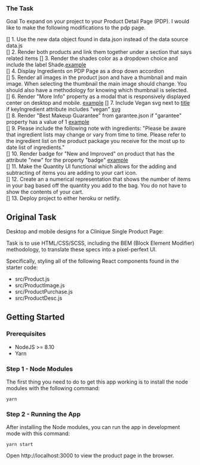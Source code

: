 ### The Task
Goal To expand on your project to your Product Detail Page (PDP).
I would like to make the following modifications to the pdp page.

[] 1. Use the new data object found in data.json instead of the data source data.js  
[] 2. Render both products and link them together under a section that says related items 
[] 3. Render the shades color as a dropdown choice and include the label Shade.[example](https://d.pr/i/VvLPCP)  
[] 4. Display Ingredients on PDP Page as a drop down accordion  
[] 5. Render all images in the product json and have a thumbnail and main image. When selecting the thumbnail the main image should change. You should also have a methodology for knowing which thumbnail is selected.  
[] 6. Render "More Info" property as a modal that is responsively displayed center on desktop and mobile. [example](https://d.pr/i/1Ag3TC)
[] 7. Include Vegan svg  next to [title](https://d.pr/i/d3AT1P) if keyIngredient attribute includes "vegan" [svg](https://www.dropbox.com/t/iHDPRNsbFXFuGV9R)  
[] 8. Render "Best Makeup Guarantee" from garantee.json if "garantee" property has a value of 1 [example](https://d.pr/i/Mqobyl)  
[] 9. Please include the following note with ingredients: "Please be aware that ingredient lists may change or vary from time to time. Please refer to the ingredient list on the product package you receive for the most up to date list of ingredients."  
[] 10. Render badge for "New and Improved"  on product that has the attribute "new" for the property "badge" [example](https://d.pr/i/1g1QA2)  
[] 11. Make the Quantity UI functional which allows for the adding and subtracting of items you are adding to your cart icon.  
[] 12. Create an a numerical representation that shows the number of items in your bag based off the quantity you add to the bag. You do not have to show the contents of your cart.  
[] 13. Deploy project to either heroku or netlify.  

 ## Original Task
Desktop and mobile designs for a Clinique Single Product Page:

Task is to use HTML/CSS/SCSS, including the BEM (Block Element Modifier) methodology, to translate these specs into a pixel-perfext UI.

Specifically, styling all of the following React components found in the starter code:

* src/Product.js
* src/ProductImage.js
* src/ProductPurchase.js
* src/ProductDesc.js


## Getting Started

### Prerequisites

* NodeJS >= 8.10 
* Yarn

### Step 1 - Node Modules

The first thing you need to do to get this app working is to install the node modules with the following command:

    yarn

### Step 2 - Running the App

After installing the Node modules, you can run the  app in development mode with this command:

    yarn start

Open http://localhost:3000 to view the product page in the browser.
